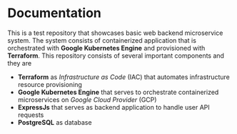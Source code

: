 # Documentation


This is a test repository that showcases basic web backend microservice system. The system consists of containerized application that is orchestrated with **Google Kubernetes Engine** and provisioned with **Terraform**. This repository consists of several important components and they are

- **Terraform** as *Infrastructure as Code* (IAC) that automates infrastructure resource provisioning
- **Google Kubernetes Engine** that serves to orchestrate containerized microservices on *Google Cloud Provider* (GCP)
- **ExpressJs** that serves as backend application to handle user API requests
- **PostgreSQL** as database
